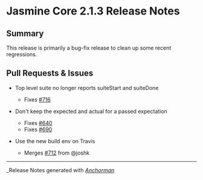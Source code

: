 # Jasmine Core 2.1.3 Release Notes

## Summary

This release is primarily a bug-fix release to clean up some recent regressions.

## Pull Requests & Issues

* Top level suite no longer reports suiteStart and suiteDone
    - Fixes [#716](https://github.com/jasmine/jasmine/issues/716)

* Don't keep the expected and actual for a passed expectation
    - Fixes [#640](https://github.com/jasmine/jasmine/issues/640)
    - Fixes [#690](https://github.com/jasmine/jasmine/issues/690)

* Use the new build env on Travis
    - Merges [#712](https://github.com/jasmine/jasmine/issues/712) from @joshk

------

_Release Notes generated with _[Anchorman](http://github.com/infews/anchorman)_
